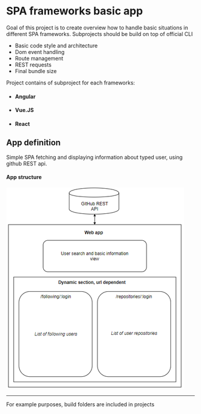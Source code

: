 # SPA frameworks basic app

Goal of this project is to create overview how to handle basic situations in different SPA frameworks. Subprojects should be build on top of official CLI

- Basic code style and architecture
- Dom event handling
- Route management
- REST requests 
- Final bundle size

Project contains of subproject for each frameworks:
- #### Angular
- #### Vue.JS
- #### React

## App definition

Simple SPA fetching and displaying information about typed user, using github REST api.

#### App structure

![Appstructure](https://github.com/farmasek/spa-fws-basic-app/blob/master/app-structure/app-structure.PNG)


----

For example purposes, build folders are included in projects